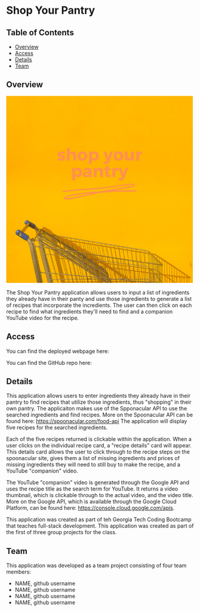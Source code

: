 # Shop Your Pantry 

## Table of Contents 

* [Overview](#Overview)
* [Access](#Access)
* [Details](#Details)
* [Team](#Team)

## Overview



![Alt text](./assets/shopYourPantry.png?raw=true "SYP Logo")

The Shop Your Pantry application allows users to input a list of ingredients they already have in their panty and use those ingredients to generate a list of recipes that incorporate the incredients. The user can then click on each recipe to find what ingredients they'll need to find and a companion YouTube video for the recipe. 

## Access

You can find the deployed webpage here: 

You can find the GitHub repo here: 

## Details

This application allows users to enter ingredients they already have in their pantry to find recipes that utilize those ingredients, thus "shopping" in their own pantry. The applicaiton makes use of the Spponacular API to use the searched ingredients and find recipes. More on the Spoonacular API can be found here: https://spoonacular.com/food-api The application will display five recipes for the searched ingredients. 

Each of the five recipes returned is clickable within the application. When a user clicks on the individual recipe card, a "recipe details" card will appear. This details card allows the user to click through to the recipe steps on the spoonacular site, gives them a list of missing ingredients and prices of missing ingredients they will need to still buy to make the recipe, and a YouTube "companion" video. 

The YouTube "companion" video is generated through the Google API and uses the recipe title as the search term for YouTube. It returns a video thumbnail, which is clickable through to the actual video, and the video title. More on the Google API, which is available through the Google Cloud Platform, can be found here: https://console.cloud.google.com/apis. 

This application was created as part of teh Georgia Tech Coding Bootcamp that teaches full-stack development. This application was created as part of the first of three group projects for the class.

## Team

This application was developed as a team project consisting of four team members:
* NAME, github username
* NAME, github username
* NAME, github username
* NAME, github username
